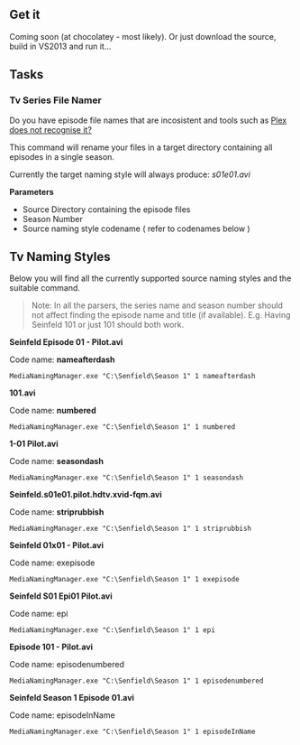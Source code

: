 ## Get it ##

Coming soon (at chocolatey - most likely). Or just download the source, build in VS2013 and run it...

## Tasks ##

### Tv Series File Namer ##

Do you have episode file names that are incosistent and tools such as [Plex does not recognise it?](https://support.plex.tv/hc/en-us/articles/200220687-Naming-Series-Season-Based-TV-Shows)

This command will rename your files in a target directory containing all episodes in a single season.

Currently the target naming style will always produce: *s01e01.avi*

**Parameters**

- Source Directory containing the episode files
- Season Number
- Source naming style codename ( refer to codenames below )


## Tv Naming Styles ##

Below you will find all the currently supported source naming styles and the suitable command. 

> Note: In all the parsers, the series name and season number should not affect finding the episode name and title (if available). E.g. Having Seinfeld 101 or just 101 should both work.

**Seinfeld Episode 01 - Pilot.avi** 

Code name: **nameafterdash**


    MediaNamingManager.exe "C:\Senfield\Season 1" 1 nameafterdash


**101.avi**

Code name: **numbered**


    MediaNamingManager.exe "C:\Senfield\Season 1" 1 numbered


**1-01 Pilot.avi**

Code name: **seasondash**


    MediaNamingManager.exe "C:\Senfield\Season 1" 1 seasondash


**Seinfeld.s01e01.pilot.hdtv.xvid-fqm.avi**

Code name: **striprubbish**

	MediaNamingManager.exe "C:\Senfield\Season 1" 1 striprubbish


**Seinfeld 01x01 - Pilot.avi**
 
Code name: exepisode

	MediaNamingManager.exe "C:\Senfield\Season 1" 1 exepisode

**Seinfeld S01 Epi01 Pilot.avi**
 
Code name: epi

	MediaNamingManager.exe "C:\Senfield\Season 1" 1 epi


**Episode 101 - Pilot.avi**
 
Code name: episodenumbered

	MediaNamingManager.exe "C:\Senfield\Season 1" 1 episodenumbered


**Seinfeld Season 1 Episode 01.avi**
 
Code name: episodeInName

	MediaNamingManager.exe "C:\Senfield\Season 1" 1 episodeInName

